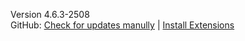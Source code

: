 Version 4.6.3-2508<br>
GitHub: [Check for updates manully](https://github.com/YYuX-1145/Srt-AI-Voice-Assistant/releases) | [Install Extensions](https://github.com/YYuX-1145/Srt-AI-Voice-Assistant/tree/main/Sava_Extensions)  